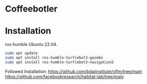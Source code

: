 # Coffeebotler

# Installation
ros humble
Ubuntu 22.04.

```bash
sudo apt update
sudo apt install ros-humble-turtlebot3-gazebo
sudo apt install ros-humble-turtlebot3-navigation2
```

Followed Installation:
https://github.com/bdaiinstitute/vlfm/tree/main
https://github.com/facebookresearch/habitat-lab/tree/main
